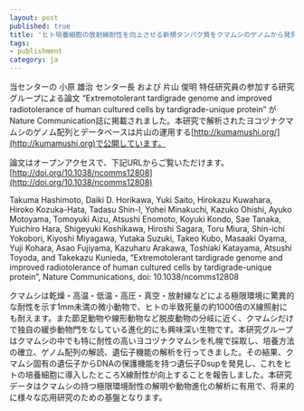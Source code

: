 ```yaml
---
layout: post
published: true
title: 'ヒト培養細胞の放射線耐性を向上させる新規タンパク質をクマムシのゲノムから発見した論文がNature Communications誌に掲載されました'
tags:
- publishment
category: ja
---
```

当センターの 小原 雄治 センター長 および 片山 俊明 特任研究員の参加する研究グループによる論文 “Extremotolerant tardigrade genome and improved radiotolerance of human cultured cells by tardigrade-unique protein” がNature Communication誌に掲載されました。本研究で解析されたヨコヅナクマムシのゲノム配列とデータベースは片山の運用する[http://kumamushi.org/](http://kumamushi.org)で公開しています。

 

論文はオープンアクセスで、下記URLからご覧いただけます。
[http://doi.org/10.1038/ncomms12808](http://doi.org/10.1038/ncomms12808)

 

Takuma Hashimoto, Daiki D. Horikawa, Yuki Saito, Hirokazu Kuwahara, Hiroko Kozuka-Hata, Tadasu Shin-I, Yohei Minakuchi, Kazuko Ohishi, Ayuko Motoyama, Tomoyuki Aizu, Atsushi Enomoto, Koyuki Kondo, Sae Tanaka, Yuichiro Hara, Shigeyuki Koshikawa, Hiroshi Sagara, Toru Miura, Shin-ichi Yokobori, Kiyoshi Miyagawa, Yutaka Suzuki, Takeo Kubo, Masaaki Oyama, Yuji Kohara, Asao Fujiyama, Kazuharu Arakawa, Toshiaki Katayama, Atsushi Toyoda, and Takekazu Kunieda, “Extremotolerant tardigrade genome and improved radiotolerance of human cultured cells by tardigrade-unique protein”, Nature Communications, doi: 10.1038/ncomms12808

 

クマムシは乾燥・高温・低温・高圧・真空・放射線などによる極限環境に驚異的な耐性を示す1mm未満の微小動物で、ヒトの半致死量の約1000倍のX線照射にも耐えます。また節足動物や線形動物など脱皮動物の分岐に近く、クマムシだけで独自の緩歩動物門をなしている進化的にも興味深い生物です。本研究グループはクマムシの中でも特に耐性の高いヨコヅナクマムシを札幌で採取し、培養方法の確立、ゲノム配列の解読、遺伝子機能の解析を行ってきました。その結果、クマムシ固有の遺伝子からDNAの保護機能を持つ遺伝子Dsupを発見し、これをヒトの培養細胞に導入したところX線耐性が向上することを報告しました。本研究データはクマムシの持つ極限環境耐性の解明や動物進化の解析に有用で、将来的に様々な応用研究のための基盤となります。